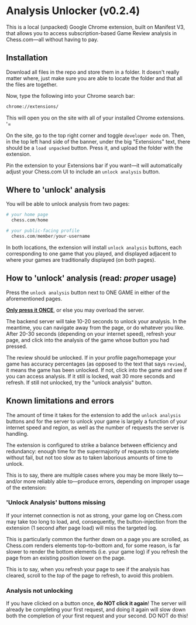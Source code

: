 # Analysis Unlocker (v0.2.4)

This is a local (unpacked) Google Chrome extension, built on Manifest V3, that allows you to access subscription-based Game Review analysis in Chess.com—all without having to pay.

## Installation

Download all files in the repo and store them in a folder. It doesn't really matter where, just make sure you are able to locate the folder and that all the files are together.

Now, type the following into your Chrome search bar:
```bash
chrome://extensions/
```
This will open you on the site with all of your installed Chrome extensions. '=

On the site, go to the top right corner and toggle `developer mode` on. Then, in the top left hand side of the banner, under the big "Extensions" text, there should be a `load unpacked` button. Press it, and upload the folder with the extension. 

Pin the extension to your Extensions bar if you want—it will automatically adjust your Chess.com UI to include an `unlock analysis` button.


## Where to 'unlock' analysis

You will be able to unlock analysis from two pages: 

```python
# your home page
  chess.com/home

# your public-facing profile 
  chess.com/member/your-username
```
In both locations, the extension will install `unlock analysis` buttons, each corresponding to one game that you played, and displayed adjacent to where your games are traditionally displayed (on both pages).


## How to 'unlock' analysis (read: *proper* usage)

Press the `unlock analysis` button next to ONE GAME in either of the aforementioned pages.
 
**<ins>Only press it ONCE</ins>**, or else you may overload the server. 

The backend server will take 10-20 seconds to unlock your analysis. In the meantime, you can navigate away from the page, or do whatever you like. After 20-30 seconds (depending on your internet speed), refresh your page, and click into the analysis of the game whose button you had pressed. 

The review should be unlocked. If in your profile page/homepage your game has accuracy percentages (as opposed to the text that says `review`), it means the game has been unlocked. If not, click into the game and see if you can access analysis. If it still is locked, wait 30 more seconds and refresh. If still not unlocked, try the "unlock analysis" button.

## Known limitations and errors

The amount of time it takes for the extension to add the `unlock analysis` buttons and for the server to unlock your game is largely a function of your internet speed and region, as well as the number of requests the server is handling.

The extension is configured to strike a balance between efficiency and redundancy: enough time for the supermajority of requests to complete without fail, but not too slow as to taken laborious amounts of time to unlock.

This is to say, there are multiple cases where you may be more likely to—and/or more reliably able to—produce errors, depending on improper usage of the extension:

### 'Unlock Analysis' buttons missing

If your internet connection is not as strong, your game log on Chess.com may take too long to load, and, consequently, the button-injection from the extension (1 second after page load) will miss the targeted log. 

This is particularly common the further down on a page you are scrolled, as Chess.com renders elements top-to-bottom and, for some reason, is far slower to render the bottom elements (i.e. your game log) if you refresh the page from an existing position lower on the page.

This is to say, when you refresh your page to see if the analysis has cleared, scroll to the *top* of the page to refresh, to avoid this problem.

### Analysis not unlocking

If you have clicked on a button once, **do NOT click it again**! The server will already be completing your first request, and doing it again will slow down both the completion of your first request and your second. DO NOT do this!

